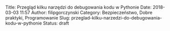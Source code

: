 Title: Przegląd kilku narzędzi do debugowania kodu w Pythonie
Date: 2018-03-03 11:57
Author: filipgorczynski
Category: Bezpieczeństwo, Dobre praktyki, Programowanie
Slug: przeglad-kilku-narzedzi-do-debugowania-kodu-w-pythonie
Status: draft


